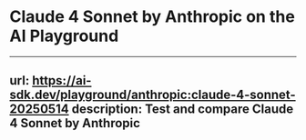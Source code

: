 # Claude 4 Sonnet by Anthropic on the AI Playground


---
url: https://ai-sdk.dev/playground/anthropic:claude-4-sonnet-20250514
description: Test and compare Claude 4 Sonnet by Anthropic
---
